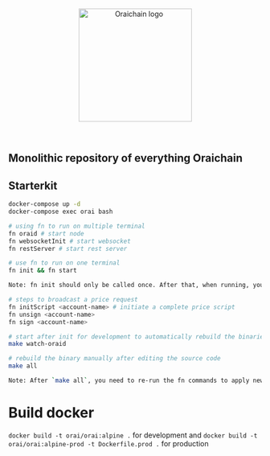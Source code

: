 <br/>
<p align="center">
<a href="https://orai.io/" target="_blank" color="#0d2990">
  <img src="https://orai.io/images/favicon.png" width="225" alt="Oraichain logo">
</a>
</p>
<br/>

## Monolithic repository of everything Oraichain

## Starterkit

```bash
docker-compose up -d
docker-compose exec orai bash

# using fn to run on multiple terminal
fn oraid # start node
fn websocketInit # start websocket
fn restServer # start rest server

# use fn to run on one terminal
fn init && fn start

Note: fn init should only be called once. After that, when running, you can use fn start to keep the data. fn init will clean everything and start over.

# steps to broadcast a price request
fn initScript <account-name> # initiate a complete price script
fn unsign <account-name>
fn sign <account-name>

# start after init for development to automatically rebuild the binaries
make watch-oraid

# rebuild the binary manually after editing the source code
make all

Note: After `make all`, you need to re-run the fn commands to apply new binaries.

```

# Build docker

`docker build -t orai/orai:alpine .` for development and `docker build -t orai/orai:alpine-prod -t Dockerfile.prod .` for production

